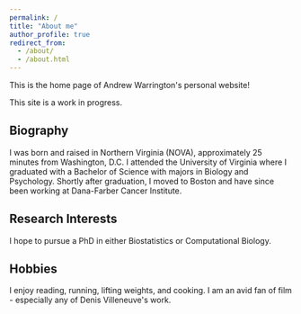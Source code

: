```yaml
---
permalink: /
title: "About me"
author_profile: true
redirect_from: 
  - /about/
  - /about.html
---
```


This is the home page of Andrew Warrington's personal website!

This site is a work in progress.

Biography
---------
I was born and raised in Northern Virginia (NOVA), approximately 25 minutes from Washington, D.C. I attended the University of Virginia where I graduated with a Bachelor of Science with majors in Biology and Psychology. Shortly after graduation, I moved to Boston and have since been working at Dana-Farber Cancer Institute.

Research Interests
------------------

I hope to pursue a PhD in either Biostatistics or Computational Biology. 

Hobbies
-------
I enjoy reading, running, lifting weights, and cooking. I am an avid fan of film - especially any of Denis Villeneuve's work. 